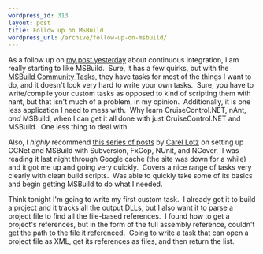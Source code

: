 ```yaml
--- 
wordpress_id: 313
layout: post
title: Follow up on MSBuild
wordpress_url: /archive/follow-up-on-msbuild/
---
```


<p>As a follow up on <a href="http://qgyen.net/archive/2007/05/08/getting-up-to-speed-with-continuous-integration.aspx">my post yesterday</a> about continuous integration, I am really starting to like MSBuild.&nbsp; Sure, it has a few quirks, but with the <a href="http://msbuildtasks.tigris.org/">MSBuild Community Tasks</a>, they have tasks for most of the things I want to do, and it doesn&#39;t look very hard to write your own tasks.&nbsp; Sure, you have to write/compile your custom tasks as opposed to kind of scripting them with nant, but that isn&#39;t much of a problem, in my opinion.&nbsp; Additionally, it is one less application I need to mess with.&nbsp; Why learn CruiseControl.NET, nAnt, <em>and</em> MSBuild, when I can get it all done with just CruiseControl.NET and MSBuild.&nbsp; One less thing to deal with.</p> <p>Also, I <em>highly</em> recommend <a href="http://dotnet.org.za/cjlotz/archive/2007/04/04/part-1-continuous-integration-using-msbuild-cruisecontrol-net-fxcop-nunit-ncover-subversion.aspx">this series of posts</a> by <a href="http://dotnet.org.za/cjlotz/">Carel Lotz</a> on setting up CCNet and MSBuild with Subversion, FxCop, NUnit, and NCover.&nbsp; I was reading it last night through Google cache (the site was down for a while) and it got me up and going very quickly.&nbsp; Covers a nice range of tasks very clearly with clean build scripts.&nbsp; Was able to quickly take some of its basics and begin getting MSBuild to do what I needed.</p> <p>Think tonight I&#39;m going to write my first custom task.&nbsp; I already got it to build a project and it tracks all the output DLLs, but I also want it to parse a project file to find all the file-based references.&nbsp; I found how to get a project&#39;s references, but in the form of the full assembly reference, couldn&#39;t get the path to the file it referenced.&nbsp; Going to write a task that can open a project file as XML, get its references as files, and then return the list.</p>
         
